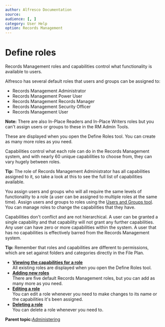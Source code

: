 ```yaml
---
author: Alfresco Documentation
source: 
audience: [, ]
category: User Help
option: Records Management
---
```


# Define roles

Records Management roles and capabilities control what functionality is available to users.

Alfresco has several default roles that users and groups can be assigned to:

-   Records Management Administrator
-   Records Management Power User
-   Records Management Records Manager
-   Records Management Security Officer
-   Records Management User

**Note:** There are also In-Place Readers and In-Place Writers roles but you can't assign users or groups to these in the RM Admin Tools.

These are displayed when you open the Define Roles tool. You can create as many more roles as you need.

Capabilities control what each role can do in the Records Management system, and with nearly 60 unique capabilities to choose from, they can vary hugely between roles.

**Tip:** The role of Records Management Administrator has all capabilities assigned to it, so take a look at this to see the full list of capabilities available.

You assign users and groups who will all require the same levels of functionality to a role \(a user can be assigned to multiple roles at the same time\). Assign users and groups to roles using the [Users and Groups tool](rm-usergroups-intro.md). You can manage roles to change the capabilities that they have.

Capabilities don't conflict and are not hierarchical. A user can be granted a single capability and that capability will not grant any further capabilities. Any user can have zero or more capabilities within the system. A user that has no capabilities is effectively barred from the Records Management system.

**Tip:** Remember that roles and capabilities are different to permissions, which are set against folders and categories directly in the File Plan.

-   **[Viewing the capabilities for a role](../tasks/rm-roles-view.md)**  
All existing roles are displayed when you open the Define Roles tool.
-   **[Adding new roles](../tasks/rm-roles-add.md)**  
There are five default Records Management roles, but you can add as many more as you need.
-   **[Editing a role](../tasks/rm-roles-edit.md)**  
You can edit a role whenever you need to make changes to its name or the capabilities it's been assigned.
-   **[Deleting a role](../tasks/rm-roles-delete.md)**  
You can delete a role whenever you need to.

**Parent topic:**[Administering](../concepts/rm-admin-intro.md)

